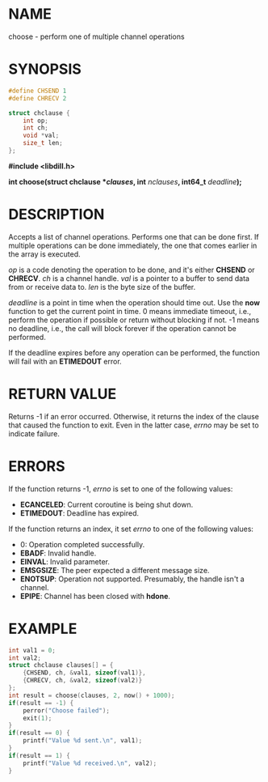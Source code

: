 # NAME

choose - perform one of multiple channel operations

# SYNOPSIS

```c
#define CHSEND 1
#define CHRECV 2

struct chclause {
    int op;
    int ch;
    void *val;
    size_t len;
};
```

**#include &lt;libdill.h>**

**int choose(struct chclause **\*_clauses_**, int** _nclauses_**, int64_t** _deadline_**);**

# DESCRIPTION

Accepts a list of channel operations. Performs one that can be done first. If multiple operations can be done immediately, the one that comes earlier in the array is executed.

_op_ is a code denoting the operation to be done, and it's either **CHSEND** or **CHRECV**. _ch_ is a channel handle. _val_ is a pointer to a buffer to send data from or receive data to. _len_ is the byte size of the buffer.

_deadline_ is a point in time when the operation should time out. Use the **now** function to get the current point in time. 0 means immediate timeout, i.e., perform the operation if possible or return without blocking if not. -1 means no deadline, i.e., the call will block forever if the operation cannot be performed.

If the deadline expires before any operation can be performed, the function will fail with an **ETIMEDOUT** error.

# RETURN VALUE

Returns -1 if an error occurred. Otherwise, it returns the index of the clause that caused the function to exit. Even in the latter case, _errno_ may be set to indicate failure.

# ERRORS

If the function returns -1, _errno_ is set to one of the following values:

* **ECANCELED**: Current coroutine is being shut down.
* **ETIMEDOUT**: Deadline has expired.

If the function returns an index, it set _errno_ to one of the following values:

* 0: Operation completed successfully.
* **EBADF**: Invalid handle.
* **EINVAL**: Invalid parameter.
* **EMSGSIZE**: The peer expected a different message size.
* **ENOTSUP**: Operation not supported. Presumably, the handle isn't a channel.
* **EPIPE**: Channel has been closed with **hdone**.

# EXAMPLE

```c
int val1 = 0;
int val2;
struct chclause clauses[] = {
    {CHSEND, ch, &val1, sizeof(val1)},
    {CHRECV, ch, &val2, sizeof(val2)}
};
int result = choose(clauses, 2, now() + 1000);
if(result == -1) {
    perror("Choose failed");
    exit(1);
}
if(result == 0) {
    printf("Value %d sent.\n", val1);
}
if(result == 1) {
    printf("Value %d received.\n", val2);
}
```

